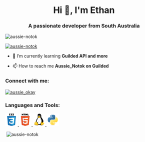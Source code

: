 <h1 align="center">Hi 👋, I'm Ethan</h1>
<h3 align="center">A passionate developer from South Australia</h3>

<p align="left"> <img src="https://komarev.com/ghpvc/?username=aussie-notok&label=Profile%20views&color=0e75b6&style=flat" alt="aussie-notok" /> </p>

<p align="left"> <a href="https://github.com/ryo-ma/github-profile-trophy"><img src="https://github-profile-trophy.vercel.app/?username=aussie-notok" alt="aussie-notok" /></a> </p>

- 🌱 I’m currently learning **Guilded API and more**

- 📫 How to reach me **Aussie_Notok on Guilded**

<h3 align="left">Connect with me:</h3>
<p align="left">
<a href="https://twitter.com/aussie_okay" target="blank"><img align="center" src="https://raw.githubusercontent.com/rahuldkjain/github-profile-readme-generator/master/src/images/icons/Social/twitter.svg" alt="aussie_okay" height="30" width="40" /></a>
</p>

<h3 align="left">Languages and Tools:</h3>
<p align="left"> <a href="https://www.w3schools.com/css/" target="_blank" rel="noreferrer"> <img src="https://raw.githubusercontent.com/devicons/devicon/master/icons/css3/css3-original-wordmark.svg" alt="css3" width="40" height="40"/> </a> <a href="https://www.w3.org/html/" target="_blank" rel="noreferrer"> <img src="https://raw.githubusercontent.com/devicons/devicon/master/icons/html5/html5-original-wordmark.svg" alt="html5" width="40" height="40"/> </a> <a href="https://www.linux.org/" target="_blank" rel="noreferrer"> <img src="https://raw.githubusercontent.com/devicons/devicon/master/icons/linux/linux-original.svg" alt="linux" width="40" height="40"/> </a> <a href="https://www.python.org" target="_blank" rel="noreferrer"> <img src="https://raw.githubusercontent.com/devicons/devicon/master/icons/python/python-original.svg" alt="python" width="40" height="40"/> </a> </p>

<p>&nbsp;<img align="center" src="https://github-readme-stats.vercel.app/api?username=aussie-notok&show_icons=true&locale=en" alt="aussie-notok" /></p>
